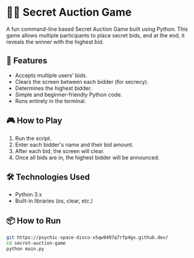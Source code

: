 # 🕵️‍♂️ Secret Auction Game

A fun command-line based Secret Auction Game built using Python. This game allows multiple participants to place secret bids, and at the end, it reveals the winner with the highest bid.

## 🚀 Features

- Accepts multiple users' bids.
- Clears the screen between each bidder (for secrecy).
- Determines the highest bidder.
- Simple and beginner-friendly Python code.
- Runs entirely in the terminal.

## 🎮 How to Play

1. Run the script.
2. Enter each bidder's name and their bid amount.
3. After each bid, the screen will clear.
4. Once all bids are in, the highest bidder will be announced.

## 🛠️ Technologies Used

- Python 3.x
- Built-in libraries (os, clear, etc.)

## 📦 How to Run

```bash
git https://psychic-space-disco-x5qw9497q7rfp4gx.github.dev/
cd secret-auction-game
python main.py